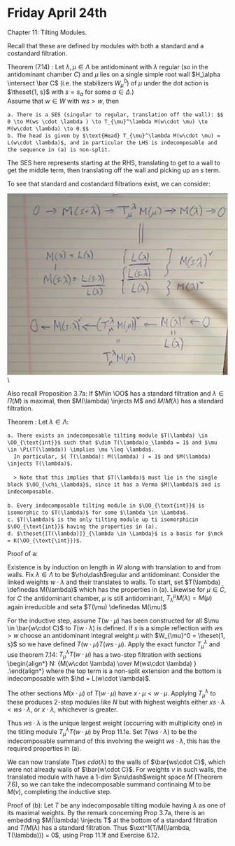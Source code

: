 # Friday April 24th

Chapter 11: Tilting Modules.

Recall that these are defined by modules with both a standard and a costandard filtration.

Theorem (7.14)
:   Let $\lambda, \mu \in \Lambda$ be antidominant with $\lambda$ regular (so in the antidominant chamber $C$) and $\mu$ lies on a single simple root wall $H_\alpha \intersect \bar C$ (i.e. the stabilizers $W_\mu^0)$ of $\mu$ under the dot action is $\theset{1, s}$ with $s = s_\alpha$ for some $\alpha \in \Delta$.)\
    Assume that $w\in W$ with $ws > w$, then

    a. There is a SES (singular to regular, translation off the wall): $$ 0 \to M(ws \cdot \lambda ) \to T_{\mu}^\lambda M(w\cdot \mu) \to M(w\cdot \lambda) \to 0.$$
    b. The head is given by $\text{Head} T_{\mu}^\lambda M(w\cdot \mu) = L(w\cdot \lambda)$, and in particular the LHS is indecomposable and the sequence in (a) is non-split.

The SES here represents starting at the RHS, translating to get to a wall to get the middle term, then translating off the wall and picking up an $s$ term.

To see that standard and costandard filtrations exist, we can consider:

![](figures/image_2020-04-24-09-25-20.png)\


Also recall Proposition 3.7a: If $M\in \OO$ has a standard filtration and $\lambda \in \Pi(M)$ is maximal, then $M(\lambda) \injects M$ and $M/M(\lambda)$ has a standard filtration.

Theorem
:   Let $\lambda \in \Lambda$:

    a. There exists an indecomposable tilting module $T(\lambda) \in \OO_{\text{int}}$ such that $\dim T(\lambda)o_\lambda = 1$ and $\mu \in \Pi(T(\lambda)) \implies \mu \leq \lambda$.
      In particular, $( T(\lambda): M(\lambda) ) = 1$ and $M(\lambda) \injects T(\lambda)$.

      > Note that this implies that $T(\lambda)$ must lie in the single block $\OO_{\chi_\lambda}$, since it has a Verma $M(\lambda)$ and is indecomposable.

    b. Every indecomposable tilting module in $\OO_{\text{int}}$ is isomorphic to $T(\lambda)$ for some $\lambda \in \Lambda$.
    c. $T(\lambda)$ is the only tilting module up ti isomorphicin $\OO_{\text{int}}$ having the properties in (a).
    d. $\theset{[T(\lambda)]}_{\lambda \in \Lambda}$ is a basis for $\mck = K(\OO_{\text{\int}})$.


Proof of a:

Existence is by induction on length in $W$ along with translation to and from walls.
Fix $\lambda \in \Lambda$ to be $\rho\dash$regular and antidominant.
Consider the linked weights $w\cdot \lambda$ and their translates to walls.
To start, set $T(\lambda) \definedas M(\lambda)$ which has the properties in (a).
Likewise for $\mu \in \bar C$, for $C$ the antidominant chamber, $\mu$ is still antidominant, $T_\lambda^\mu M(\lambda) = M(\mu)$ again irreducible and seta $T(\mu) \definedas M(\mu)$

For the inductive step, assume $T(w\cdot \mu)$ has been constructed for all $\mu \in \bar{w\cdot C}$ to $T(w\cdot \lambda)$ is defined.
If $s$ is a simple reflection with $ws > w$ choose an antidominant integral weight $\mu$ with $W_{\mu}^0 = \theset{1, s}$ so we have defined $T(w\cdot \mu) T(ws \cdot \mu)$.
Apply the exact functor $T_\mu^\lambda$ and use theorem 7.14: $T_\mu^\lambda T(w\cdot \mu)$ has a two-step filtration with sections
\begin{align*}
N: {M(w\cdot \lambda) \over M(ws\cdot \lambda)  }
.\end{align*}
where the top term is a non-split extension and the bottom is indecomposable with $\hd = L(w\cdot \lambda)$.

The other sections $M(x\cdot \mu)$ of $T(w\cdot \mu)$ have $x\cdot \mu < w\cdot \mu$.
Applying $T_\mu^\lambda$ to these produces 2-step modules like $N$ but with highest weights either $xs \cdot \lambda < ws\cdot \lambda$, or $x\cdot \lambda$, whichever is greater.

Thus $ws \cdot \lambda$ is the unique largest weight (occurring with multiplicity one) in the titling module $T_\mu^\lambda T(w\cdot \mu)$ by Prop 11.1e.
Set $T(ws\cdot \lambda)$ to be the indecomposable summand of this involving the weight $ws\cdot \lambda$, this has the required properties in (a).

We can now translate $T(ws\ cdot \lambda)$ to the walls of $\bar{ws\cdot C}$, which were not already walls of $\bar{w\cdot C}$.
For weights $\nu$ in such walls, the translated module with have a 1-dim $\nu\dash$weight space $M$ (Theorem 7.6), so we can take the indecomposable summand continaing $M$ to be $M(\nu)$, completing the inductive step.

Proof of (b):
Let $T$ be any indecomposable tilting module having $\lambda$ as one of its maximal weights.
By the remark concerning Prop 3.7a, there is an embedding $M(\lambda) \injects T$ at the bottom of a standard filtration and $T/M(\lambda)$ has a standard filtration.
Thus $\ext^1(T/M(\lambda, T(\lambda))) = 0$, using Prop 11.1f and Exercise 6.12.
